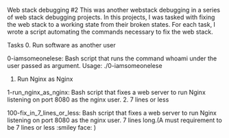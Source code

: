 Web stack debugging #2
This was another webstack debugging in a series of web stack debugging projects. In this projects, I was tasked with fixing the web stack to a working state from their broken states. For each task, I wrote a script automating the commands necessary to fix the web stack.

Tasks
0. Run software as another user

0-iamsomeonelese: Bash script that runs the command whoami under the user passed as argument.
Usage: ./0-iamsomeonelese <user>
1. Run Nginx as Nginx

1-run_nginx_as_nginx: Bash script that fixes a web server to run Nginx listening on port 8080 as the nginx user.
2. 7 lines or less

100-fix_in_7_lines_or_less: Bash script that fixes a web server to run Nginx listening on port 8080 as the nginx user.
7 lines long.(A must requirement to be 7 lines or less :smiley face: )
